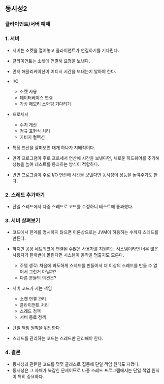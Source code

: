 ## 동시성2
### 클라이언트/서버 예제

### 1. 서버
- 서버는 소켓을 열어놓고 클라이언트가 연결하기를 기다린다.
- 클라이언트는 소켓에 연결해 요청을 보낸다.
- 먼저 애플리케이션이 어디서 시간을 보내는지 알아야 한다.
- I/O
  + 소켓 사용
  + 데이터베이스 연결
  + 가상 메모리 스와핑 기다리기

- 프로세서
  + 수치 계산
  + 정규 표현식 처리
  + 가비지 컬렉션

- 특정 연산을 살펴보면 대개 하나가 지배적이다.
- 만약 프로그램이 주로 프로세서 연산에 시간을 보낸다면, 새로운 하드웨어를 추가해 성능을 높여 테스트를 통과하는 방식이 적합하다.
- 반면 프로그램이 주로 I/O 연산에 시간을 보낸다면 동시성이 성능을 높여주기도 한다.

### 2. 스레드 추가하기
- 단일 스레드에서 다중 스레드로 코드를 수정하니 테스트에 통과했다.

### 3. 서버 살펴보기
- 코드에서 한계를 명시하지 않으면 이론상으로는 JVM이 허용하는 수까지 스레드를 만든다.
- 하지만 공용 네트워크에 연결된 수많은 사용자를 지원하는 시스템이라면 너무 많은 사용자가 한꺼번에 몰린다면 시스템이 동작을 멈출지도 모른다.
  + 주엽 생각: 처음에 과도하게 스레드를 만들어서 더 이상의 스레드를 만들 수 없어서 그런거 아닐까?
  + 다른 분들의 의견은?

- 서버 코드가 지는 책임
  + 소켓 연결 관리
  + 클라이언트 처리
  + 스레드 정책
  + 서버 종료 정책

- 단일 책임 원칙을 위반한다.
- 스레드를 관리하는 코드는 스레드만 관리해야 한다.

### 4. 결론
- 동시성과 관련한 코드를 몇몇 클래스로 집중해 단일 책임 원칙도 지켰다.
- 동시성은 그 자체가 복잡한 문제이므로 다중 스레드 프로그램에서는 단일 책임 원칙이 특히 중요하다.





